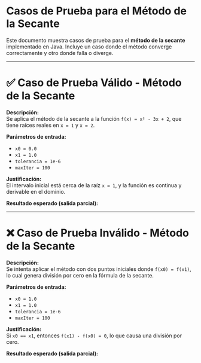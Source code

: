 # Casos de Prueba para el Método de la Secante

Este documento muestra casos de prueba para el **método de la secante** implementado en Java. Incluye un caso donde el método converge correctamente y otro donde falla o diverge.

---

# ✅ Caso de Prueba Válido - Método de la Secante

**Descripción:**  
Se aplica el método de la secante a la función `f(x) = x² - 3x + 2`, que tiene raíces reales en `x = 1` y `x = 2`.

**Parámetros de entrada:**
- `x0 = 0.0`
- `x1 = 1.0`
- `tolerancia = 1e-6`
- `maxIter = 100`

**Justificación:**  
El intervalo inicial está cerca de la raíz `x = 1`, y la función es continua y derivable en el dominio.

**Resultado esperado (salida parcial):**


---

# ❌ Caso de Prueba Inválido - Método de la Secante

**Descripción:**  
Se intenta aplicar el método con dos puntos iniciales donde `f(x0) = f(x1)`, lo cual genera división por cero en la fórmula de la secante.

**Parámetros de entrada:**
- `x0 = 1.0`
- `x1 = 1.0`
- `tolerancia = 1e-6`
- `maxIter = 100`

**Justificación:**  
Si `x0 == x1`, entonces `f(x1) - f(x0) = 0`, lo que causa una división por cero.

**Resultado esperado (salida parcial):**


